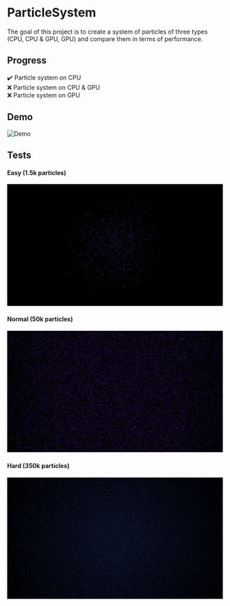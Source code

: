 # ParticleSystem
The goal of this project is to create a system of particles of three types (CPU, CPU & GPU, GPU) and compare them in terms of performance.
## Progress
:heavy_check_mark: Particle system on CPU\
:x: Particle system on CPU & GPU\
:x: Particle system on GPU
## Demo
![Demo](https://github.com/Trequend/ParticleSystem/blob/media/Demo.gif)
## Tests
#### Easy (1.5k particles)
![Easy](https://github.com/Trequend/ParticleSystem/blob/media/Easy.png)
#### Normal (50k particles)
![Normal](https://github.com/Trequend/ParticleSystem/blob/media/Normal.png)
#### Hard (350k particles)
![Hard](https://github.com/Trequend/ParticleSystem/blob/media/Hard.png)